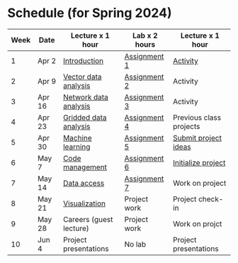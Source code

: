 # Schedule (for Spring 2024)

| **Week**    |  **Date**  | **Lecture x 1 hour**  | **Lab x 2 hours**                  | **Lecture x 1 hour**                         |
| ----------- |------------|-----------------------|------------------------------------|----------------------------------------------|
| 1           | Apr 2      | [Introduction](../lectures/week1/lecture-1.md)             | [Assignment 1](../labs/week1/assignment1.md) | [Activity](../activities/activity-01.md)                       | 
| 2           | Apr 9      | [Vector data analysis](../lectures/week2/lecture-2.ipynb)  | [Assignment 2](../labs/week2/assignment2.md) | Activity                       | 
| 3           | Apr 16     | [Network data analysis](../lectures/week3/lecture-3.ipynb) | [Assignment 3](../labs/week3/assignment3.md) | Activity                       |
| 4           | Apr 23     | [Gridded data analysis](../lectures/week4/lecture-4a.ipynb)| [Assignment 4](../labs/week4/assignment4.md) | Previous class projects        | 
| 5           | Apr 30     | [Machine learning](../lectures/week5/lecture-5.ipynb)      | [Assignment 5](../labs/week5/assignment5.md) | [Submit project ideas](../labs/week5/project-ideas.md)  |
| 6           | May 7      | [Code management](../lectures/week6/lecture-6.ipynb)       | [Assignment 6](../labs/week6/assignment6.md) | [Initialize project](../labs/week6/project-setup.md)    |
| 7           | May 14     | [Data access](../lectures/week7/lecture-7.ipynb)           | [Assignment 7](../labs/week7/assignment7.md) | Work on project                |
| 8           | May 21     | [Visualization](../lectures/week8/lecture-8.ipynb)         | Project work                                 | Project check-in               |
| 9           | May 28     | Careers (guest lecture)                                    | Project work                                 | Work on projct                 |
| 10          | Jun 4      | Project presentations                                      | No lab                                       | Project presentations          |